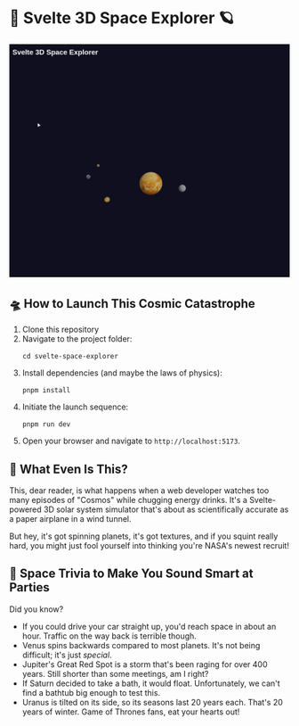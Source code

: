 # 🚀 Svelte 3D Space Explorer 🪐

![SolarSystem](./static/planets.gif)

## 🛸 How to Launch This Cosmic Catastrophe

1. Clone this repository
2. Navigate to the project folder:
   ```
   cd svelte-space-explorer
   ```
3. Install dependencies (and maybe the laws of physics):
   ```
   pnpm install
   ```
4. Initiate the launch sequence:
   ```
   pnpm run dev
   ```
5. Open your browser and navigate to `http://localhost:5173`. 

## 🌌 What Even Is This?

This, dear reader, is what happens when a web developer watches too many episodes of "Cosmos" while chugging energy drinks. It's a Svelte-powered 3D solar system simulator that's about as scientifically accurate as a paper airplane in a wind tunnel.

But hey, it's got spinning planets, it's got textures, and if you squint really hard, you might just fool yourself into thinking you're NASA's newest recruit!

## 🧠 Space Trivia to Make You Sound Smart at Parties

Did you know?

- If you could drive your car straight up, you'd reach space in about an hour. Traffic on the way back is terrible though.
- Venus spins backwards compared to most planets. It's not being difficult; it's just *special*.
- Jupiter's Great Red Spot is a storm that's been raging for over 400 years. Still shorter than some meetings, am I right?
- If Saturn decided to take a bath, it would float. Unfortunately, we can't find a bathtub big enough to test this.
- Uranus is tilted on its side, so its seasons last 20 years each. That's 20 years of winter. Game of Thrones fans, eat your hearts out!

